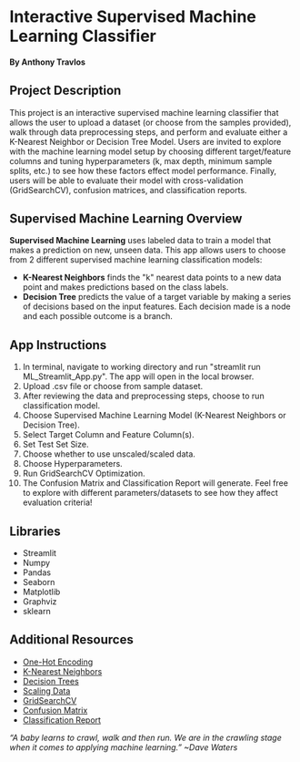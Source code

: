 # Interactive Supervised Machine Learning Classifier

#### By Anthony Travlos

## Project Description

This project is an interactive supervised machine learning classifier that allows the user to upload a dataset (or choose from the samples provided), walk through data preprocessing steps, and perform and evaluate either a K-Nearest Neighbor or Decision Tree Model. Users are invited to explore with the machine learning model setup by choosing different target/feature columns and tuning hyperparameters (k, max depth, minimum sample splits, etc.) to see how these factors effect model performance. Finally, users will be able to evaluate their model with cross-validation (GridSearchCV), confusion matrices, and classification reports.

## Supervised Machine Learning Overview

__Supervised Machine Learning__  uses labeled data to train a model that makes a prediction on new, unseen data. This app allows users to choose from 2 different supervised machine learning classification models:

- **K-Nearest Neighbors** finds the "k" nearest data points to a new data point and makes predictions based on the class labels.
- **Decision Tree** predicts the value of a target variable by making a series of decisions based on the input features. Each decision made is a node and each possible outcome is a branch.

## App Instructions

1. In terminal, navigate to working directory and run "streamlit run ML_Streamlit_App.py". The app will open in the local browser.
2. Upload .csv file or choose from sample dataset.
3. After reviewing the data and preprocessing steps, choose to run classification model.
4. Choose Supervised Machine Learning Model (K-Nearest Neighbors or Decision Tree).
5. Select Target Column and Feature Column(s).
6. Set Test Set Size.
7. Choose whether to use unscaled/scaled data.
8. Choose Hyperparameters.
9. Run GridSearchCV Optimization.
10. The Confusion Matrix and Classification Report will generate. Feel free to explore with different parameters/datasets to see how they affect evaluation criteria!

## Libraries

- Streamlit
- Numpy
- Pandas
- Seaborn
- Matplotlib
- Graphviz
- sklearn

## Additional Resources

- [One-Hot Encoding](https://scikit-learn.org/stable/modules/generated/sklearn.preprocessing.OneHotEncoder.html)
- [K-Nearest Neighbors](https://www.ibm.com/think/topics/knn#:~:text=The%20k%2Dnearest%20neighbors%20(KNN)%20algorithm%20is%20a%20non,used%20in%20machine%20learning%20today.)
- [Decision Trees](https://www.ibm.com/think/topics/decision-trees)
- [Scaling Data](https://www.analyticsvidhya.com/blog/2020/04/feature-scaling-machine-learning-normalization-standardization/)
- [GridSearchCV](https://scikit-learn.org/stable/modules/generated/sklearn.model_selection.GridSearchCV.html)
- [Confusion Matrix](https://www.datacamp.com/tutorial/what-is-a-confusion-matrix-in-machine-learning)
- [Classification Report](https://www.nb-data.com/p/breaking-down-the-classification)


*“A baby learns to crawl, walk and then run.  We are in the crawling stage when it comes to applying machine learning.” ~Dave Waters*
